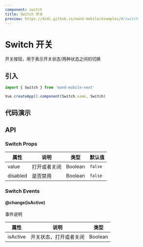 ```yaml
---
component: switch
title: Switch 开关
preview: https://didi.github.io/mand-mobile/examples/#/switch
---
```


# Switch 开关

开关按钮，用于表示开关状态/两种状态之间的切换

## 引入

```javascript
import { Switch } from 'mand-mobile-next'

Vue.createApp().component(Switch.name, Switch)
```

## 代码演示

<demo-wrapper
  src="src/packages/switch/demo"
  :demos="demos"
/>

<script setup>
const demos = import.meta.globEager('../../../src/packages/switch/demo/demo*.vue')
</script>

## API

### Switch Props
|属性 | 说明 | 类型 | 默认值|
|----|-----|------|------|
|value|打开或者关闭|Boolean|`false`|
|disabled|是否禁用|Boolean|`false`|

### Switch Events

#### @change(isActive)
事件说明

|属性 | 说明 | 类型 |
|----|-----|------|
|isActive|开关状态，打开或者关闭|Boolean|
